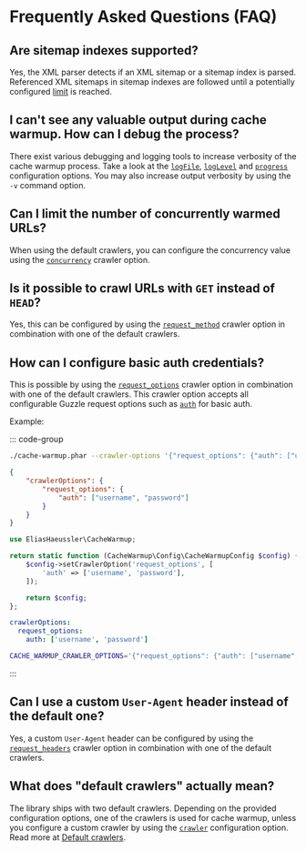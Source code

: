 # Frequently Asked Questions (FAQ)

## Are sitemap indexes supported?

Yes, the XML parser detects if an XML sitemap or a sitemap index is parsed.
Referenced XML sitemaps in sitemap indexes are followed until a potentially
configured [limit](config-reference/limit.md) is reached.

## I can't see any valuable output during cache warmup. How can I debug the process?

There exist various debugging and logging tools to increase verbosity of the
cache warmup process. Take a look at the [`logFile`](config-reference/log-file.md),
[`logLevel`](config-reference/log-level.md) and [`progress`](config-reference/progress.md)
configuration options. You may also increase output verbosity by using the `-v`
command option.

## Can I limit the number of concurrently warmed URLs?

When using the default crawlers, you can configure the concurrency value using
the [`concurrency`](config-reference/crawler-options.md#concurrency) crawler option.

## Is it possible to crawl URLs with `GET` instead of `HEAD`?

Yes, this can be configured by using the [`request_method`](config-reference/crawler-options.md#request-method)
crawler option in combination with one of the default crawlers.

## How can I configure basic auth credentials?

This is possible by using the [`request_options`](config-reference/crawler-options.md#request-options)
crawler option in combination with one of the default crawlers. This crawler option
accepts all configurable Guzzle request options such as
[`auth`](https://docs.guzzlephp.org/en/stable/request-options.html#auth) for basic auth.

Example:

::: code-group

```bash [CLI]
./cache-warmup.phar --crawler-options '{"request_options": {"auth": ["username", "password"]}}'
```

```json [JSON]
{
    "crawlerOptions": {
        "request_options": {
            "auth": ["username", "password"]
        }
    }
}
```

```php [PHP]
use EliasHaeussler\CacheWarmup;

return static function (CacheWarmup\Config\CacheWarmupConfig $config) {
    $config->setCrawlerOption('request_options', [
        'auth' => ['username', 'password'],
    ]);

    return $config;
};
```

```yaml [YAML]
crawlerOptions:
  request_options:
    auth: ['username', 'password']
```

```bash [.env]
CACHE_WARMUP_CRAWLER_OPTIONS='{"request_options": {"auth": ["username", "password"]}}'
```

:::

## Can I use a custom `User-Agent` header instead of the default one?

Yes, a custom `User-Agent` header can be configured by using the
[`request_headers`](config-reference/crawler-options.md#request-headers) crawler
option in combination with one of the default crawlers.

## What does "default crawlers" actually mean?

The library ships with two default crawlers. Depending on the provided configuration
options, one of the crawlers is used for cache warmup, unless you configure a custom
crawler by using the [`crawler`](config-reference/crawler.md) configuration option.
Read more at [Default crawlers](api/index.md#default-crawlers).
